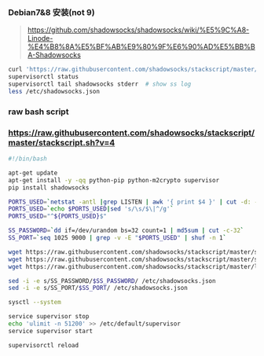 ### Debian7&8 安装(**not 9**)
> https://github.com/shadowsocks/shadowsocks/wiki/%E5%9C%A8-Linode-%E4%B8%8A%E5%BF%AB%E9%80%9F%E6%90%AD%E5%BB%BA-Shadowsocks

```bash
curl 'https://raw.githubusercontent.com/shadowsocks/stackscript/master/stackscript.sh?v=4' > /tmp/ss.sh && bash /tmp/ss.sh && rm /tmp/ss.sh
supervisorctl status     
supervisorctl tail shadowsocks stderr  # show ss log
less /etc/shadowsocks.json 
```


### raw bash script
### https://raw.githubusercontent.com/shadowsocks/stackscript/master/stackscript.sh?v=4
```bash
#!/bin/bash

apt-get update
apt-get install -y -qq python-pip python-m2crypto supervisor
pip install shadowsocks

PORTS_USED=`netstat -antl |grep LISTEN | awk '{ print $4 }' | cut -d: -f2|sed '/^$/d'|sort`
PORTS_USED=`echo $PORTS_USED|sed 's/\s/$\|^/g'`
PORTS_USED="^${PORTS_USED}$"

SS_PASSWORD=`dd if=/dev/urandom bs=32 count=1 | md5sum | cut -c-32`
SS_PORT=`seq 1025 9000 | grep -v -E "$PORTS_USED" | shuf -n 1`

wget https://raw.githubusercontent.com/shadowsocks/stackscript/master/shadowsocks.json -O /etc/shadowsocks.json
wget https://raw.githubusercontent.com/shadowsocks/stackscript/master/shadowsocks.conf -O /etc/supervisor/conf.d/shadowsocks.conf
wget https://raw.githubusercontent.com/shadowsocks/stackscript/master/local.conf -O /etc/sysctl.d/local.conf

sed -i -e s/SS_PASSWORD/$SS_PASSWORD/ /etc/shadowsocks.json
sed -i -e s/SS_PORT/$SS_PORT/ /etc/shadowsocks.json

sysctl --system

service supervisor stop
echo 'ulimit -n 51200' >> /etc/default/supervisor
service supervisor start

supervisorctl reload
```
